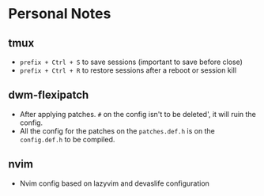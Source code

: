 # Personal Notes

## tmux

- `prefix + Ctrl + S` to save sessions (important to save before close)
- `prefix + Ctrl + R` to restore sessions after a reboot or session kill

## dwm-flexipatch

- After applying patches. `#` on the config isn't to be deleted', it will ruin the config.
- All the config for the patches on the `patches.def.h` is on the `config.def.h` to be compiled.

## nvim

- Nvim config based on lazyvim and devaslife configuration
